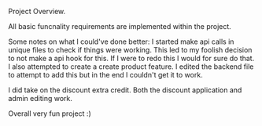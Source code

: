 Project Overview.

All basic funcnality requirements are implemented within the project. 

Some notes on what I could've done better:
I started make api calls in unique files to check if things were working. This led to my foolish decision to not make a api hook for this. 
If I were to redo this I would for sure do that. 
I also attempted to create a create product feature. I edited the backend file to attempt to add this but in the end I couldn't get it to work.

I did take on the discount extra credit. Both the discount application and admin editing work. 

Overall very fun project :)
